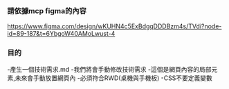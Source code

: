 ### 請依據mcp figma的內容
https://www.figma.com/design/wKUHN4c5ExBdgqDDDBzm4s/TVdi?node-id=89-187&t=6YbgoW40AMoLwust-4

### 目的
-產生一個技術需求.md
-我們將會手動修改技術需求
-這個是網頁內容的局部元素,未來會手動放置網頁內
-必須符合RWD(桌機與手機板)
-CSS不要定義變數


